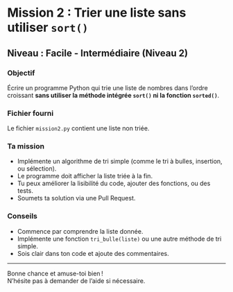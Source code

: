 # Mission 2 : Trier une liste sans utiliser `sort()`

## Niveau : Facile - Intermédiaire (Niveau 2)

### Objectif

Écrire un programme Python qui trie une liste de nombres dans l’ordre croissant **sans utiliser la méthode intégrée `sort()` ni la fonction `sorted()`**.

### Fichier fourni

Le fichier `mission2.py` contient une liste non triée.

### Ta mission

- Implémente un algorithme de tri simple (comme le tri à bulles, insertion, ou sélection).  
- Le programme doit afficher la liste triée à la fin.  
- Tu peux améliorer la lisibilité du code, ajouter des fonctions, ou des tests.  
- Soumets ta solution via une Pull Request.

### Conseils

- Commence par comprendre la liste donnée.  
- Implémente une fonction `tri_bulle(liste)` ou une autre méthode de tri simple.  
- Sois clair dans ton code et ajoute des commentaires.

---

Bonne chance et amuse-toi bien !  
N’hésite pas à demander de l’aide si nécessaire.
